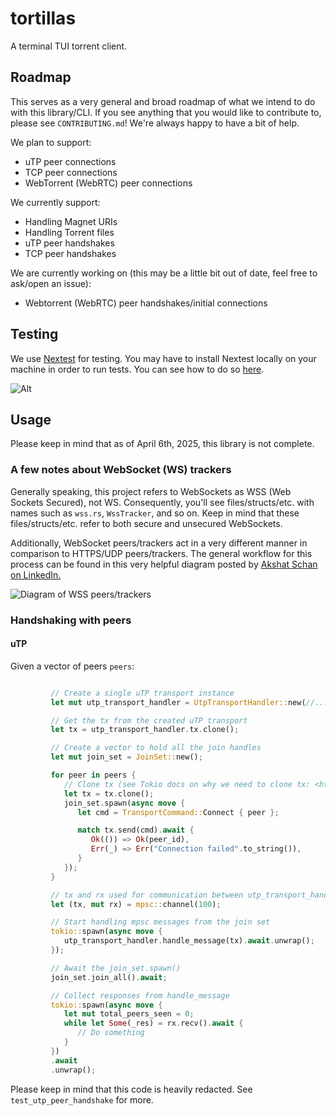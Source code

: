 # tortillas

A terminal TUI torrent client.

## Roadmap

This serves as a very general and broad roadmap of what we intend to do with this library/CLI. If you see anything that you would like to contribute to, please see `CONTRIBUTING.md`! We're always happy to have a bit of help.

We plan to support:

- uTP peer connections
- TCP peer connections
- WebTorrent (WebRTC) peer connections

We currently support:

- Handling Magnet URIs
- Handling Torrent files
- uTP peer handshakes
- TCP peer handshakes

We are currently working on (this may be a little bit out of date, feel free to ask/open an issue):

- Webtorrent (WebRTC) peer handshakes/initial connections

## Testing

We use [Nextest](https://nexte.st/) for testing. You may have to install Nextest locally on your machine in order to run tests. You can see how to do so [here](https://nexte.st/docs/installation/pre-built-binaries/).

![Alt](https://repobeats.axiom.co/api/embed/2937f666319e74a9467ef1d5442edf89beabd516.svg "Repobeats analytics image")

## Usage

Please keep in mind that as of April 6th, 2025, this library is not complete.

### A few notes about WebSocket (WS) trackers

Generally speaking, this project refers to WebSockets as WSS (Web Sockets Secured), not WS. Consequently, you'll see files/structs/etc. with names such as `wss.rs`, `WssTracker`, and so on. Keep in mind that these files/structs/etc. refer to both secure and unsecured WebSockets.

Additionally, WebSocket peers/trackers act in a very different manner in comparison to HTTPS/UDP peers/trackers. The general workflow for this process can be found in this very helpful diagram posted by [Akshat Schan on LinkedIn.](https://www.linkedin.com/pulse/edition-2-diving-deep-webrtc-webtorrent-p2p-streaming-akshat-sachan-bbtrc/)

![Diagram of WSS peers/trackers](https://media.licdn.com/dms/image/v2/D5612AQG1-HvLrx6lAQ/article-inline_image-shrink_1000_1488/B56ZYjsOvSGUAY-/0/1744355520685?e=1752710400&v=beta&t=y9C53nrL8sl5aTjmhSdj20_8idD0PEzBMkhLiJGhvCE)

### Handshaking with peers

#### uTP

Given a vector of peers `peers`:

```rs

         // Create a single uTP transport instance
         let mut utp_transport_handler = UtpTransportHandler::new(//...);

         // Get the tx from the created uTP transport
         let tx = utp_transport_handler.tx.clone();

         // Create a vector to hold all the join handles
         let mut join_set = JoinSet::new();

         for peer in peers {
            // Clone tx (see Tokio docs on why we need to clone tx: <https://tokio.rs/tokio/tutorial/channels>)
            let tx = tx.clone();
            join_set.spawn(async move {
               let cmd = TransportCommand::Connect { peer };

               match tx.send(cmd).await {
                  Ok(()) => Ok(peer_id),
                  Err(_) => Err("Connection failed".to_string()),
               }
            });
         }

         // tx and rx used for communication between utp_transport_handler.handle_message and this thread
         let (tx, mut rx) = mpsc::channel(100);

         // Start handling mpsc messages from the join set
         tokio::spawn(async move {
            utp_transport_handler.handle_message(tx).await.unwrap();
         });

         // Await the join_set.spawn()
         join_set.join_all().await;

         // Collect responses from handle_message
         tokio::spawn(async move {
            let mut total_peers_seen = 0;
            while let Some(_res) = rx.recv().await {
               // Do something
            }
         })
         .await
         .unwrap();
```

Please keep in mind that this code is heavily redacted. See `test_utp_peer_handshake` for more.

